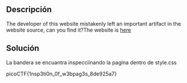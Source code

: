 
## Descripción
The developer of this website mistakenly left an important artifact in the website source, can you find it?The website is [here](http://saturn.picoctf.net:61941/)

## Solución
La bandera se encuantra inspecciinando la pagina dentro de style.css

picoCTF{1nsp3ti0n_0f_w3bpag3s_8de925a7}
